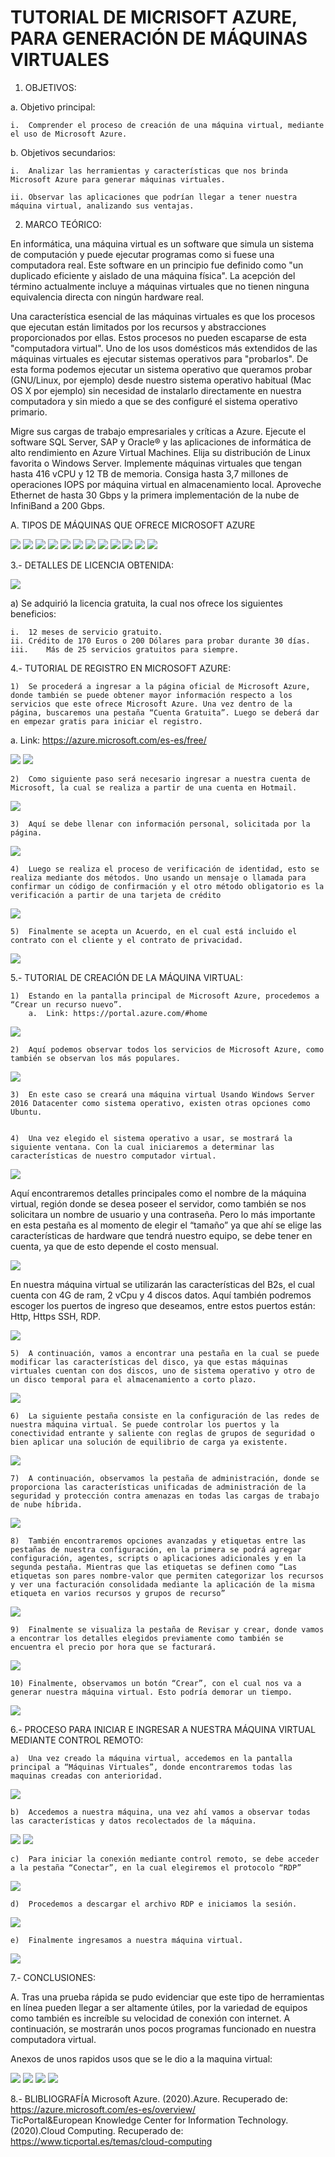 # TUTORIAL DE MICRISOFT AZURE, PARA GENERACIÓN DE MÁQUINAS VIRTUALES




1.	OBJETIVOS:

a.	Objetivo principal:

	i.	Comprender el proceso de creación de una máquina virtual, mediante el uso de Microsoft Azure.
	
b.	Objetivos secundarios:

	i.	Analizar las herramientas y características que nos brinda Microsoft Azure para generar máquinas virtuales.
	
	ii.	Observar las aplicaciones que podrían llegar a tener nuestra máquina virtual, analizando sus ventajas.

2.	MARCO TEÓRICO:

En informática, una máquina virtual es un software que simula un sistema de computación y puede ejecutar programas como si fuese una computadora real. Este software en un principio fue definido como "un duplicado eficiente y aislado de una máquina física". La acepción del término actualmente incluye a máquinas virtuales que no tienen ninguna equivalencia directa con ningún hardware real.

Una característica esencial de las máquinas virtuales es que los procesos que ejecutan están limitados por los recursos y abstracciones proporcionados por ellas. Estos procesos no pueden escaparse de esta "computadora virtual".
Uno de los usos domésticos más extendidos de las máquinas virtuales es ejecutar sistemas operativos para "probarlos". De esta forma podemos ejecutar un sistema operativo que queramos probar (GNU/Linux, por ejemplo) desde nuestro sistema operativo habitual (Mac OS X por ejemplo) sin necesidad de instalarlo directamente en nuestra computadora y sin miedo a que se des configuré el sistema operativo primario.


Migre sus cargas de trabajo empresariales y críticas a Azure. Ejecute el software SQL Server, SAP y Oracle® y las aplicaciones de informática de alto rendimiento en Azure Virtual Machines. Elija su distribución de Linux favorita o Windows Server.
Implemente máquinas virtuales que tengan hasta 416 vCPU y 12 TB de memoria. Consiga hasta 3,7 millones de operaciones IOPS por máquina virtual en almacenamiento local. Aproveche Ethernet de hasta 30 Gbps y la primera implementación de la nube de InfiniBand a 200 Gbps.
 


A. TIPOS DE MÁQUINAS QUE OFRECE MICROSOFT AZURE 

![]( https://github.com/JorgeCruzV/TutorialMaquinaVirtualMicrosoftAzure/blob/master/Imagenes/1.%20SERIE%20A.png)
![]( https://github.com/JorgeCruzV/TutorialMaquinaVirtualMicrosoftAzure/blob/master/Imagenes/2.%20SERIE%20BS.png)
![]( https://github.com/JorgeCruzV/TutorialMaquinaVirtualMicrosoftAzure/blob/master/Imagenes/3.%20SERIE%20D.png)
![]( https://github.com/JorgeCruzV/TutorialMaquinaVirtualMicrosoftAzure/blob/master/Imagenes/4.%20SERIE%20DC.png)
![]( https://github.com/JorgeCruzV/TutorialMaquinaVirtualMicrosoftAzure/blob/master/Imagenes/5.%20SERIE%20E.png)
![]( https://github.com/JorgeCruzV/TutorialMaquinaVirtualMicrosoftAzure/blob/master/Imagenes/6.%20SERIE%20F.png)
![]( https://github.com/JorgeCruzV/TutorialMaquinaVirtualMicrosoftAzure/blob/master/Imagenes/7.%20SERIE%20G.png)
![]( https://github.com/JorgeCruzV/TutorialMaquinaVirtualMicrosoftAzure/blob/master/Imagenes/8.%20SERIE%20H.png)
![]( https://github.com/JorgeCruzV/TutorialMaquinaVirtualMicrosoftAzure/blob/master/Imagenes/9.%20SERIE%20LS.png)
![]( https://github.com/JorgeCruzV/TutorialMaquinaVirtualMicrosoftAzure/blob/master/Imagenes/10.%20SERIE%20M.png)
![]( https://github.com/JorgeCruzV/TutorialMaquinaVirtualMicrosoftAzure/blob/master/Imagenes/11.%20SERIE%20MV2.png)
![]( https://github.com/JorgeCruzV/TutorialMaquinaVirtualMicrosoftAzure/blob/master/Imagenes/12.%20SERIE%20N.png)



3.- DETALLES DE LICENCIA OBTENIDA:

 
 ![]( https://github.com/JorgeCruzV/TutorialMaquinaVirtualMicrosoftAzure/blob/master/Imagenes/13.%20LICENCIA%20OBTENIDA.png)

a)	Se adquirió la licencia gratuita, la cual nos ofrece los siguientes beneficios: 

	i.	12 meses de servicio gratuito. 
	ii.	Crédito de 170 Euros o 200 Dólares para probar durante 30 días.  
	iii.	Más de 25 servicios gratuitos para siempre. 
	
4.- TUTORIAL DE REGISTRO EN MICROSOFT AZURE:


	1)	Se procederá a ingresar a la página oficial de Microsoft Azure, donde también se puede obtener mayor información respecto a los servicios que este ofrece Microsoft Azure. Una vez dentro de la página, buscaremos una pestaña “Cuenta Gratuita”. Luego se deberá dar en empezar gratis para iniciar el registro.

a.	Link: https://azure.microsoft.com/es-es/free/ 
 
 
![]( https://github.com/JorgeCruzV/TutorialMaquinaVirtualMicrosoftAzure/blob/master/Imagenes/14.%20REGISTRO%20EN%20MICROSOFT%20AZURE.png)
![]( https://github.com/JorgeCruzV/TutorialMaquinaVirtualMicrosoftAzure/blob/master/Imagenes/14.1%20REGISTRO%20EN%20MICROSOFT%20AZURE.png)

 
	2)	Como siguiente paso será necesario ingresar a nuestra cuenta de Microsoft, la cual se realiza a partir de una cuenta en Hotmail.
 
 
![]( https://github.com/JorgeCruzV/TutorialMaquinaVirtualMicrosoftAzure/blob/master/Imagenes/14.2%20REGISTRO%20EN%20MICROSOFT%20AZURE.png)
 
	3)	Aquí se debe llenar con información personal, solicitada por la página.
 
![]( https://github.com/JorgeCruzV/TutorialMaquinaVirtualMicrosoftAzure/blob/master/Imagenes/14.3%20REGISTRO%20EN%20MICROSOFT%20AZURE.png)
 
 
	4)	Luego se realiza el proceso de verificación de identidad, esto se realiza mediante dos métodos. Uno usando un mensaje o llamada para confirmar un código de confirmación y el otro método obligatorio es la verificación a partir de una tarjeta de crédito 


![]( https://github.com/JorgeCruzV/TutorialMaquinaVirtualMicrosoftAzure/blob/master/Imagenes/14.4%20REGISTRO%20EN%20MICROSOFT%20AZURE.png)

 
	5)	Finalmente se acepta un Acuerdo, en el cual está incluido el contrato con el cliente y el contrato de privacidad. 
 
![]( https://github.com/JorgeCruzV/TutorialMaquinaVirtualMicrosoftAzure/blob/master/Imagenes/14.5%20REGISTRO%20EN%20MICROSOFT%20AZURE.png)
 
5.- TUTORIAL DE CREACIÓN DE LA MÁQUINA VIRTUAL:

	1)	Estando en la pantalla principal de Microsoft Azure, procedemos a “Crear un recurso nuevo”.
		a.	Link: https://portal.azure.com/#home 
 
![]( https://github.com/JorgeCruzV/TutorialMaquinaVirtualMicrosoftAzure/blob/master/Imagenes/15.%20CREACI%C3%93N%20M%C3%81QUINA%20VIRTUAL.png)
 
	2)	Aquí podemos observar todos los servicios de Microsoft Azure, como también se observan los más populares. 
 
![]( https://github.com/JorgeCruzV/TutorialMaquinaVirtualMicrosoftAzure/blob/master/Imagenes/15.1%20CREACI%C3%93N%20M%C3%81QUINA%20VIRTUAL.png)

	3)	En este caso se creará una máquina virtual Usando Windows Server 2016 Datacenter como sistema operativo, existen otras opciones como Ubuntu.


	4)	Una vez elegido el sistema operativo a usar, se mostrará la siguiente ventana. Con la cual iniciaremos a determinar las características de nuestro computador virtual.  

![]( https://github.com/JorgeCruzV/TutorialMaquinaVirtualMicrosoftAzure/blob/master/Imagenes/15.2%20CREACI%C3%93N%20M%C3%81QUINA%20VIRTUAL.png)
 
Aquí encontraremos detalles principales como el nombre de la máquina virtual, región donde se desea poseer el servidor, como también se nos solicitara un nombre de usuario y una contraseña. Pero lo más importante en esta pestaña es al momento de elegir el “tamaño” ya que ahí se elige las características de hardware que tendrá nuestro equipo, se debe tener en cuenta, ya que de esto depende el costo mensual.

![]( https://github.com/JorgeCruzV/TutorialMaquinaVirtualMicrosoftAzure/blob/master/Imagenes/15.3%20CREACI%C3%93N%20M%C3%81QUINA%20VIRTUAL.png)
 
En nuestra máquina virtual se utilizarán las características del B2s, el cual cuenta con 4G de ram, 2 vCpu y 4 discos datos. 
Aquí también podremos escoger los puertos de ingreso que deseamos, entre estos puertos están: Http, Https SSH, RDP. 

![]( https://github.com/JorgeCruzV/TutorialMaquinaVirtualMicrosoftAzure/blob/master/Imagenes/15.4%20CREACI%C3%93N%20M%C3%81QUINA%20VIRTUAL.png)
 
	5)	A continuación, vamos a encontrar una pestaña en la cual se puede modificar las características del disco, ya que estas máquinas virtuales cuentan con dos discos, uno de sistema operativo y otro de un disco temporal para el almacenamiento a corto plazo. 
 
![]( https://github.com/JorgeCruzV/TutorialMaquinaVirtualMicrosoftAzure/blob/master/Imagenes/15.5%20CREACI%C3%93N%20M%C3%81QUINA%20VIRTUAL.png)

	6)	La siguiente pestaña consiste en la configuración de las redes de nuestra máquina virtual. Se puede controlar los puertos y la conectividad entrante y saliente con reglas de grupos de seguridad o bien aplicar una solución de equilibrio de carga ya existente. 

![]( https://github.com/JorgeCruzV/TutorialMaquinaVirtualMicrosoftAzure/blob/master/Imagenes/15.6%20CREACI%C3%93N%20M%C3%81QUINA%20VIRTUAL.png)

	7)	A continuación, observamos la pestaña de administración, donde se proporciona las características unificadas de administración de la seguridad y protección contra amenazas en todas las cargas de trabajo de nube híbrida. 

![]( https://github.com/JorgeCruzV/TutorialMaquinaVirtualMicrosoftAzure/blob/master/Imagenes/15.7%20CREACI%C3%93N%20M%C3%81QUINA%20VIRTUAL.png)
 
	8)	También encontraremos opciones avanzadas y etiquetas entre las pestañas de nuestra configuración, en la primera se podrá agregar configuración, agentes, scripts o aplicaciones adicionales y en la segunda pestaña. Mientras que las etiquetas se definen como “Las etiquetas son pares nombre-valor que permiten categorizar los recursos y ver una facturación consolidada mediante la aplicación de la misma etiqueta en varios recursos y grupos de recurso”

![]( https://github.com/JorgeCruzV/TutorialMaquinaVirtualMicrosoftAzure/blob/master/Imagenes/15.8%20CREACI%C3%93N%20M%C3%81QUINA%20VIRTUAL.png) 
 
	9)	Finalmente se visualiza la pestaña de Revisar y crear, donde vamos a encontrar los detalles elegidos previamente como también se encuentra el precio por hora que se facturará. 

![]( https://github.com/JorgeCruzV/TutorialMaquinaVirtualMicrosoftAzure/blob/master/Imagenes/15.9%20CREACI%C3%93N%20M%C3%81QUINA%20VIRTUAL.png)
  
	10)	Finalmente, observamos un botón “Crear”, con el cual nos va a generar nuestra máquina virtual. Esto podría demorar un tiempo. 
 

![]( https://github.com/JorgeCruzV/TutorialMaquinaVirtualMicrosoftAzure/blob/master/Imagenes/15.10%20CREACI%C3%93N%20M%C3%81QUINA%20VIRTUAL.png)

6.- PROCESO PARA INICIAR E INGRESAR A NUESTRA MÁQUINA VIRTUAL MEDIANTE CONTROL REMOTO:

	a)	Una vez creado la máquina virtual, accedemos en la pantalla principal a “Máquinas Virtuales”, donde encontraremos todas las maquinas creadas con anterioridad. 
 
![]( https://github.com/JorgeCruzV/TutorialMaquinaVirtualMicrosoftAzure/blob/master/Imagenes/16.%20INICIAR%20M%C3%81QUINA%20VIRTUAL.png)

	b)	Accedemos a nuestra máquina, una vez ahí vamos a observar todas las características y datos recolectados de la máquina. 

![]( https://github.com/JorgeCruzV/TutorialMaquinaVirtualMicrosoftAzure/blob/master/Imagenes/16.1%20INCIAR%20M%C3%81QUINA%20VIRTUAL.png)
![]( https://github.com/JorgeCruzV/TutorialMaquinaVirtualMicrosoftAzure/blob/master/Imagenes/16.2%20INCIAR%20M%C3%81QUINA%20VIRTUAL.png)

 
 
	c)	Para iniciar la conexión mediante control remoto, se debe acceder a la pestaña “Conectar”, en la cual elegiremos el protocolo “RDP”
 
![]( https://github.com/JorgeCruzV/TutorialMaquinaVirtualMicrosoftAzure/blob/master/Imagenes/16.3%20INCIAR%20M%C3%81QUINA%20VIRTUAL.png)

	d)	Procedemos a descargar el archivo RDP e iniciamos la sesión. 

![]( https://github.com/JorgeCruzV/TutorialMaquinaVirtualMicrosoftAzure/blob/master/Imagenes/16.4%20INICIAR%20M%C3%81QUINA%20VIRTUAL.png)
 
	e)	Finalmente ingresamos a nuestra máquina virtual. 

![]( https://github.com/JorgeCruzV/TutorialMaquinaVirtualMicrosoftAzure/blob/master/Imagenes/16.5%20INCIAR%20M%C3%81QUINA%20VIRTUAL.png)
 
7.- CONCLUSIONES:

A.	Tras una prueba rápida se pudo evidenciar que este tipo de herramientas en línea pueden llegar a ser altamente útiles, por la variedad de equipos como también es increíble su velocidad de conexión con internet. A continuación, se mostrarán unos pocos programas funcionado en nuestra computadora virtual.
 
  Anexos de unos rapidos usos que se le dio a la maquina virtual:


![]( https://github.com/JorgeCruzV/TutorialMaquinaVirtualMicrosoftAzure/blob/master/Imagenes/17.%20CONCLUSIONES.png)
![]( https://github.com/JorgeCruzV/TutorialMaquinaVirtualMicrosoftAzure/blob/master/Imagenes/17.1%20CONCLUSIONES.png)
![]( https://github.com/JorgeCruzV/TutorialMaquinaVirtualMicrosoftAzure/blob/master/Imagenes/17.2%20CONCLUSIONES.png)
![]( https://github.com/JorgeCruzV/TutorialMaquinaVirtualMicrosoftAzure/blob/master/Imagenes/17.3%20CONCLUSIONES.png)
 
 
8.- BLIBLIOGRAFÍA
Microsoft Azure. (2020).Azure. Recuperado de: https://azure.microsoft.com/es-es/overview/  
TicPortal&European Knowledge Center for Information Technology. (2020).Cloud Computing. Recuperado de: https://www.ticportal.es/temas/cloud-computing 



